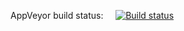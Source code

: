AppVeyor build status: &nbsp;&nbsp;&nbsp;&nbsp;[![Build status](https://ci.appveyor.com/api/projects/status/an3pl83cy99kwfqx?svg=true)](https://ci.appveyor.com/project/albonigrum/netologyaqaht2-2-1-2)


